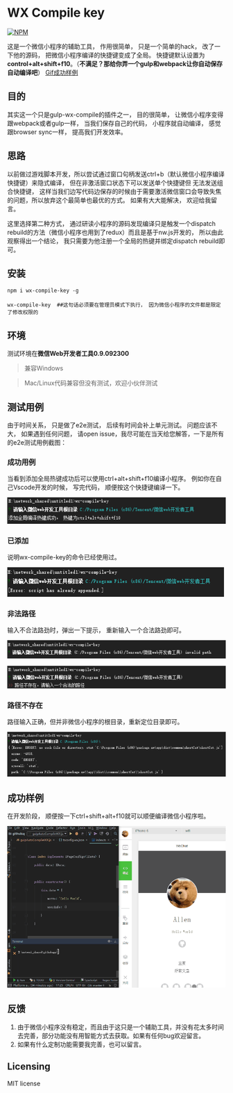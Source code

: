 # WX Compile key

[![NPM](https://nodei.co/npm/wx-compile-key.png)](https://www.npmjs.com/package/wx-compile-key)

这是一个微信小程序的辅助工具， 作用很简单， 只是一个简单的hack， 改了一下他的源码， 把微信小程序编译的快捷键变成了全局。
快捷键默认设置为**control+alt+shift+f10**。（**不满足？那给你弄一个gulp和webpack让你自动保存自动编译吧**）
[Gif成功样例](#成功样例)


## 目的

其实这一个只是gulp-wx-compile的插件之一， 目的很简单， 让微信小程序变得跟webpack或者gulp一样， 当我们保存自己的代码， 小程序就自动编译，
感觉跟browser sync一样， 提高我们开发效率。

## 思路
以前做过游戏脚本开发，所以尝试通过窗口句柄发送ctrl+b（默认微信小程序编译快捷键）来隐式编译， 但在非激活窗口状态下可以发送单个快捷键但
无法发送组合快捷键， 这样当我们边写代码边保存的时候由于需要激活微信窗口会导致失焦的问题，所以放弃这个最简单也最优的方式。
如果有大大能解决， 欢迎给我留言。

这里选择第二种方式， 通过研读小程序的源码发现编译只是触发一个dispatch rebuild的方法（微信小程序也用到了redux）而且是基于nw.js开发的， 所以由此观察得出一个结论， 
我只需要为他注册一个全局的热键并绑定dispatch rebuild即可。

## 安装

```shell
npm i wx-compile-key -g

wx-compile-key  ##这句话必须要在管理员模式下执行， 因为微信小程序的文件都是限定了修改权限的
```

## 环境
测试环境在**微信Web开发者工具0.9.092300**

> 兼容Windows

> Mac/Linux代码兼容但没有测试，欢迎小伙伴测试

## 测试用例
由于时间关系， 只是做了e2e测试， 后续有时间会补上单元测试。 问题应该不大， 如果遇到任何问题，
请open issue，我尽可能在当天给您解答，一下是所有的e2e测试用例截图：

### 成功用例
当看到添加全局热键成功后可以使用ctrl+alt+shift+f10编译小程序。
例如你在自己Vscode开发的时候， 写完代码， 顺便按这个快捷键编译一下。

![alt tag](~resources/success.png)

### 已添加
说明wx-compile-key的命令已经使用过。

![alt tag](~resources/appended.png)

### 非法路径
输入不合法路劲时，弹出一下提示， 重新输入一个合法路劲即可。

![alt tag](~resources/invalid-path-01.png)

![alt tag](~resources/invalid-path-02.png)

### 路径不存在
路径输入正确，但并非微信小程序的根目录，重新定位目录即可。

![alt tag](~resources/not-exist-path.png)

## 成功样例
在开发阶段， 顺便按一下ctrl+shift+alt+f10就可以顺便编译微信小程序啦。

![alt tag](~resources/output.gif)

## 反馈
1. 由于微信小程序没有稳定，而且由于这只是一个辅助工具，并没有花太多时间去完善，部分功能没有用智能方式去获取。如果有任何bug欢迎留言。
2. 如果有什么定制功能需要我完善，也可以留言。

## Licensing
MIT license
